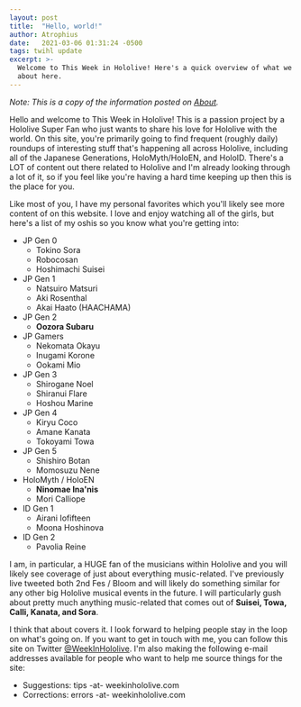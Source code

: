 ```yaml
---
layout: post
title:  "Hello, world!"
author: Atrophius
date:   2021-03-06 01:31:24 -0500
tags: twihl update
excerpt: >-
  Welcome to This Week in Hololive! Here's a quick overview of what we're all
  about here.
---
```

*Note: This is a copy of the information posted on [About](/about).*

Hello and welcome to This Week in Hololive! This is a passion project by a
Hololive Super Fan who just wants to share his love for Hololive with the world.
On this site, you're primarily going to find frequent (roughly daily) roundups
of interesting stuff that's happening all across Hololive, including all of the
Japanese Generations, HoloMyth/HoloEN, and HoloID. There's a LOT of content out
there related to Hololive and I'm already looking through a lot of it, so if you
feel like you're having a hard time keeping up then this is the place for you.

Like most of you, I have my personal favorites which you'll likely see more
content of on this website. I love and enjoy watching all of the girls, but
here's a list of my oshis so you know what you're getting into:

* JP Gen 0
    * Tokino Sora
    * Robocosan
    * Hoshimachi Suisei
* JP Gen 1
    * Natsuiro Matsuri
    * Aki Rosenthal
    * Akai Haato (HAACHAMA)
* JP Gen 2
    * **Oozora Subaru**
* JP Gamers
    * Nekomata Okayu
    * Inugami Korone
    * Ookami Mio
* JP Gen 3
    * Shirogane Noel
    * Shiranui Flare
    * Hoshou Marine
* JP Gen 4
    * Kiryu Coco
    * Amane Kanata
    * Tokoyami Towa
* JP Gen 5
    * Shishiro Botan
    * Momosuzu Nene
* HoloMyth / HoloEN
    * **Ninomae Ina'nis**
    * Mori Calliope
* ID Gen 1
    * Airani Iofifteen
    * Moona Hoshinova
* ID Gen 2
    * Pavolia Reine

I am, in particular, a HUGE fan of the musicians within Hololive and you will
likely see coverage of just about everything music-related. I've previously
live tweeted both 2nd Fes / Bloom and will likely do something similar for any
other big Hololive musical events in the future. I will particularly gush about
pretty much anything music-related that comes out of **Suisei, Towa, Calli,
Kanata, and Sora**.

I think that about covers it. I look forward to helping people stay in the loop
on what's going on. If you want to get in touch with me, you can follow this
site on Twitter [@WeekInHololive](https://twitter.com/WeekInHololive). I'm also
making the following e-mail addresses available for people who want to help me
source things for the site:

* Suggestions: tips -at- weekinhololive.com
* Corrections: errors -at- weekinhololive.com